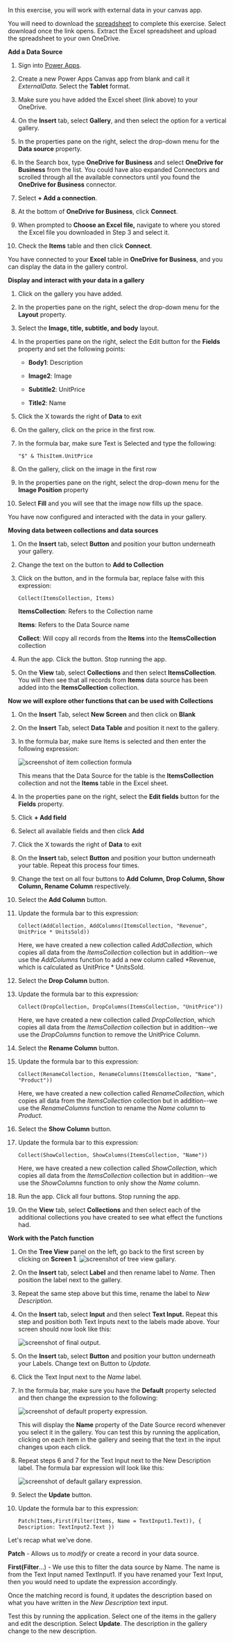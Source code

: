 In this exercise, you will work with external data in your canvas app.

You will need to download the [spreadsheet](https://github.com/MicrosoftDocs/mslearn-developer-tools-power-platform/blob/master/power-apps/shape-data/shape-data-learn.zip) to complete this exercise. Select download once the link opens. Extract the Excel spreadsheet and upload the spreadsheet to your own OneDrive.

**Add a Data Source**

1. Sign into [Power Apps](https://powerapps.microsoft.com/).

2.  Create a new Power Apps Canvas app from blank and call it
    *ExternalData.* Select the **Tablet** format.

3.  Make sure you have added the Excel sheet (link above) to your
    OneDrive.

4.  On the **Insert** tab, select **Gallery**, and then select the
    option for a vertical gallery.

5.  In the properties pane on the right, select the drop-down menu for
    the **Data source** property.

6.  In the Search box, type **OneDrive for Business** and select
    **OneDrive for Business** from the list. You could have also
    expanded Connectors and scrolled through all the available
    connectors until you found the **OneDrive for Business** connector.

7.  Select **+ Add a connection**.

8.  At the bottom of **OneDrive for Business**, click **Connect**.

9.  When prompted to **Choose an Excel file,** navigate to where you
    stored the Excel file you downloaded in Step 3 and select it.

10. Check the **Items** table and then click **Connect**.

You have connected to your **Excel** table in **OneDrive for Business**,
and you can display the data in the gallery control.

**Display and interact with your data in a gallery**

1.  Click on the gallery you have added.

2.  In the properties pane on the right, select the drop-down menu for
    the **Layout** property.

3.  Select the **Image, title, subtitle, and body** layout.

4.  In the properties pane on the right, select the Edit button for the
    **Fields** property and set the following points:

    -   **Body1**: Description

    -   **Image2**: Image

    -   **Subtitle2**: UnitPrice

    -   **Title2**: Name

5.  Click the X towards the right of **Data** to exit

6.  On the gallery, click on the price in the first row.

7.  In the formula bar, make sure Text is Selected and type the
    following:

    ```powerappsfl
    "$" & ThisItem.UnitPrice
    ```
8.  On the gallery, click on the image in the first row

9.  In the properties pane on the right, select the drop-down menu for
    the **Image Position** property

10. Select **Fill** and you will see that the image now fills up the
    space.

You have now configured and interacted with the data in your gallery.

**Moving data between collections and data sources**

1.  On the **Insert** tab, select **Button** and position your button
    underneath your gallery.

2.  Change the text on the button to **Add to Collection**

3.  Click on the button, and in the formula bar, replace false with this expression:

    ```powerappsfl
    Collect(ItemsCollection, Items)
    ```
    
    **ItemsCollection**: Refers to the Collection name

    **Items**: Refers to the Data Source name

    **Collect**: Will copy all records from the **Items** into the **ItemsCollection** collection

4.  Run the app. Click the button. Stop running the app.

5.  On the **View** tab, select **Collections** and then select **ItemsCollection**. You will then see that all records from **Items** data source has been added into the **ItemsCollection** collection.

 **Now we will explore other functions that can be used with Collections**

1.  On the **Insert** Tab, select **New Screen** and then click on
    **Blank**

2.  On the **Insert** Tab, select **Data Table** and position it next to
    the gallery.

3.  In the formula bar, make sure Items is selected and then enter the
    following expression:

     ![screenshot of item collection formula](../media/item-collection.png)

    This means that the Data Source for the table is the
   **ItemsCollection** collection and not the **Items** table in the Excel sheet.

4.  In the properties pane on the right, select the **Edit fields**
    button for the **Fields** property.

5.  Click **+ Add field**

6.  Select all available fields and then click **Add**

7.  Click the X towards the right of **Data** to exit

8.  On the **Insert** tab, select **Button** and position your button
    underneath your table. Repeat this process four times.

9.  Change the text on all four buttons to **Add Column, Drop Column, Show
    Column, Rename Column** respectively.

10. Select the **Add Column** button.

11. Update the formula bar to this expression:

    ```powerappsfl
    Collect(AddCollection, AddColumns(ItemsCollection, "Revenue", UnitPrice * UnitsSold))
    ```

    Here, we have created a new collection called *AddCollection*, which
copies all data from the *ItemsCollection* collection but in addition--we use the *AddColumns* function to add a new column called *Revenue, which is calculated as UnitPrice * UnitsSold.

12. Select the **Drop Column** button.

13. Update the formula bar to this expression:

    ```powerappsfl
    Collect(DropCollection, DropColumns(ItemsCollection, "UnitPrice"))
    ```
    Here, we have created a new collection called *DropCollection*, which
copies all data from the *ItemsCollection* collection but in addition--we use the *DropColumns* function to remove the UnitPrice Column.

14. Select the **Rename Column** button.

15. Update the formula bar to this expression:

    ```powerappsfl
    Collect(RenameCollection, RenameColumns(ItemsCollection, "Name", "Product"))
    ```
    Here, we have created a new collection called *RenameCollection*, which
copies all data from the *ItemsCollection* collection but in addition--we use the *RenameColumns* function to rename the *Name* column to
*Product.*

16. Select the **Show Column** button.

17. Update the formula bar to this expression:

    ```powerappsfl
    Collect(ShowCollection, ShowColumns(ItemsCollection, "Name"))
    ```
    Here, we have created a new collection called *ShowCollection*, which
copies all data from the *ItemsCollection* collection but in addition--we use the *ShowColumns* function to only show the *Name* column.

18. Run the app. Click all four buttons. Stop running the app.

19. On the **View** tab, select **Collections** and then select each of
    the additional collections you have created to see what effect the
    functions had.

**Work with the Patch function**

1.  On the **Tree View** panel on the left, go back to the first screen
    by clicking on **Screen 1**.
    ![screenshot of tree view gallary.](../media/tree-view.png)

2.  On the **Insert** tab, select **Label** and then rename label to
    *Name*. Then position the label next to the gallery.

3.  Repeat the same step above but this time, rename the label to *New
    Description.*

4.  On the **Insert** tab, select **Input** and then select **Text
    Input.** Repeat this step and position both Text Inputs next to the
    labels made above. Your screen should now look like this:
   
    ![screenshot of final output.](../media/screen-output.png)

5.  On the **Insert** tab, select **Button** and position your button
    underneath your Labels. Change text on Button to *Update.*

6.  Click the Text Input next to the *Name* label.

7.  In the formula bar, make sure you have the **Default** property 
    selected and then change the expression to the following:

    ![screenshot of default property expression.](../media/default-property.png)

    This will display the **Name** property of the Date Source record
whenever you select it in the gallery. You can test this by running the
application, clicking on each item in the gallery and seeing that the
text in the input changes upon each click.

8.  Repeat steps 6 and 7 for the Text Input next to the New Description
    label. The formula bar expression will look like this:

    ![screenshot of default gallary expression.](../media/default-gallary.png)

9.  Select the **Update** button.

10. Update the formula bar to this expression:

    ```powerappsfl
    Patch(Items,First(Filter(Items, Name = TextInput1.Text)), { Description: TextInput2.Text })
    ```
    
Let's recap what we've done.

**Patch** - Allows us to *modify* or create a record in your data source.

**First(Filter**...) - We use this to filter the data source by Name.  The name is from the Text Input named TextInput1. If you have  renamed your Text Input, then you would need to update the expression  accordingly.

Once the matching record is found, it updates the description based on  what you have written in the *New Description* text input.

Test this by running the application. Select one of the items in the gallery and edit the description. Select **Update**. The description in the gallery change to the new description.
